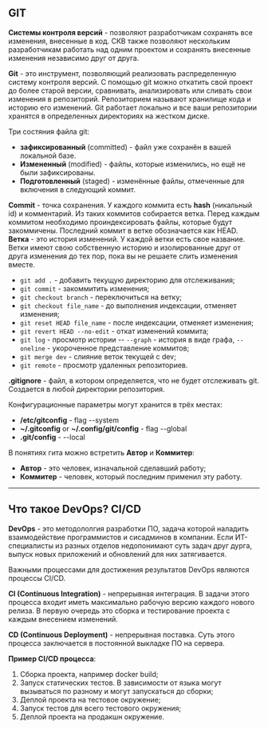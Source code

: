 ## GIT

**Системы контроля версий** - позволяют разработчикам сохранять все изменения, внесенные в код. СКВ также позволяют нескольким разработчикам работать над одним проектом и сохранять внесенные изменения независимо друг от друга.

**Git** - это инструмент, позволяющий реализовать распределенную систему контроля версий. С помощью git можно откатить свой проект до более старой версии, сравнивать, анализировать или сливать свои изменения в репозиторий.
Репозиторием называют хранилище кода и историю его изменений. Git работает локально и все ваши репозитории хранятся в определенных директориях на жестком диске.

Три состяния файла git:
- **зафиксированный** (committed) - файл уже сохранён в вашей локальной базе.
- **Измененный** (modified) - файлы, которые изменились, но ещё не были зафиксированы.
- **Подготовленный** (staged) - изменённые файлы, отмеченные для включения в следующий коммит.

**Commit** - точка сохранения. У каждого коммита есть **hash** (никальный id) и комментарий. Из таких коммитов собирается ветка. Перед каждым коммитом необходимо проиндексировать файлы, которые будут закоммичены. Последний коммит в ветке обозначается как HEAD.
**Ветка** - это история изменений. У каждой ветки есть свое название. Ветки имеют свою собственную историю и изолированные друг от друга изменения до тех пор, пока вы не решаете слить изменения вместе.

- `git add .` - добавить текущую директорию для отслеживания;
- `git commit` - закоммитить изменения;
- `git checkout branch` - переключиться на ветку;
- `git checkout file_name` - до выполнения индексации, отменяет изменения;
- `git reset HEAD file_name` - после индексации, отменяет изменения;
- `git revert HEAD --no-edit` - откат изменений коммита;
- `git log` - просмотр истории -- `--graph` - история в виде графа, `--oneline` - укороченное представление коммитов;
- `git merge dev` - слияние веток текущей с dev;
- `git remote` - просмотр удаленных репозиториев.

**.gitignore** - файл, в котором определяется, что не будет отслеживать git. Создается в любой директории репозитория.

Конфигурационные параметры могут хранится в трёх местах:
- **/etc/gitconfig** - flag --system
- **~/.gitconfig** or **~/.config/git/config** - flag --global
- **.git/config** - --local

В понятиях гита можно встретить **Автор** и **Коммитер**:
- **Автор** - это человек, изначальной сделавший работу;
- **Коммитер** - человек, который последним применил эту работу.

---

## Что такое DevOps? CI/CD

**DevOps** - это методололгия разработки ПО, задача которой наладить взаимодействие программистов и сисадминов в компании. Если ИТ-специалисты из разных отделов недопонимают суть задач друг дурга, выпуск новых приложений и обновлений для них затягивается.

Важными процессами для достижения результатов DevOps являются процессы CI/CD.

**CI (Continuous Integration)** - непрерывная интеграция. В задачи этого процесса входит иметь максимально рабочую версию каждого нового релиза. В первую очередь это сборка и тестирование проекта с каждым внесением изменений.

**CD (Continuous Deployment)** - непрерывная поставка. Суть этого процесса заключается в постоянной выкладке ПО на сервера.

**Пример CI/CD процесса**:
1. Сборка проекта, например docker build;
2. Запуск статических тестов. В зависимости от языка могут вызываться по разному и могут запускаться до сборки;
3. Деплой проекта на тестовое окружение;
4. Запуск тестов для всего тестового окружения;
5. Деплой проекта на продакшн окружение.
